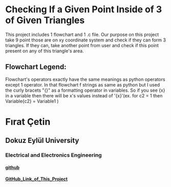 # Checking If a Given Point Inside of 3 of Given Triangles

This project includes 1 flowchart and 1 .c file. Our purpose on this project take 9 point those are on xy coordinate system and check if they can form 3 triangles. If they can, take another point from user and check if this point present on any of this triangle's area. 

## Flowchart Legend:
Flowchart's operators exactly have the same meanings as python operators except 1 operator. In that flowchart f strings as same as python but I used the curly bracets "{}" as a formatting operator in variables. So if you see {x} in a variable then there will be x's values instead of '{x}'(ex. for c2 = 1 then Variable{c2} = Variable1 )


# Fırat Çetin
## Dokuz Eylül University
### Electrical and Electronics Engineering

#### [github](https://github.com/firatctin) 
#### [GitHub_Link_of_This_Project](https://github.com/firatctin/Triangle_and_point_check)